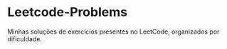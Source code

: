 # Leetcode-Problems
Minhas soluções de exercícios presentes no LeetCode, organizados por dificuldade.
